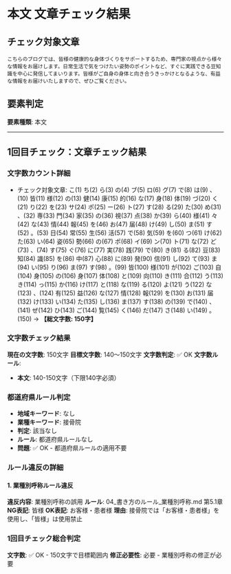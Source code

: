 # 本文 文章チェック結果

## チェック対象文章
```
こちらのブログでは、皆様の健康的な身体づくりをサポートするため、専門家の視点から様々な情報をお届けします。日常生活で気をつけたい姿勢のポイントなど、すぐに実践できる豆知識を中心に発信してまいります。皆様がご自身の身体と向き合うきっかけとなるような、有益な情報をお届けいたしますので、ぜひご覧ください。
```

## 要素判定
**要素種類**: 本文

---

## 1回目チェック：文章チェック結果

### 文字数カウント詳細
- チェック対象文章: こ(1) ち(2) ら(3) の(4) ブ(5) ロ(6) グ(7) で(8) は(9) 、(10) 皆(11) 様(12) の(13) 健(14) 康(15) 的(16) な(17) 身(18) 体(19) づ(20) く(21) り(22) を(23) サ(24) ポ(25) ー(26) ト(27) す(28) る(29) た(30) め(31) 、(32) 専(33) 門(34) 家(35) の(36) 視(37) 点(38) か(39) ら(40) 様(41) 々(42) な(43) 情(44) 報(45) を(46) お(47) 届(48) け(49) し(50) ま(51) す(52) 。(53) 日(54) 常(55) 生(56) 活(57) で(58) 気(59) を(60) つ(61) け(62) た(63) い(64) 姿(65) 勢(66) の(67) ポ(68) イ(69) ン(70) ト(71) な(72) ど(73) 、(74) す(75) ぐ(76) に(77) 実(78) 践(79) で(80) き(81) る(82) 豆(83) 知(84) 識(85) を(86) 中(87) 心(88) に(89) 発(90) 信(91) し(92) て(93) ま(94) い(95) り(96) ま(97) す(98) 。(99) 皆(100) 様(101) が(102) ご(103) 自(104) 身(105) の(106) 身(107) 体(108) と(109) 向(110) き(111) 合(112) う(113) き(114) っ(115) か(116) け(117) と(118) な(119) る(120) よ(121) う(122) な(123) 、(124) 有(125) 益(126) な(127) 情(128) 報(129) を(130) お(131) 届(132) け(133) い(134) た(135) し(136) ま(137) す(138) の(139) で(140) 、(141) ぜ(142) ひ(143) ご(144) 覧(145) く(146) だ(147) さ(148) い(149) 。(150) → **【総文字数: 150字】**

### 文字数チェック結果
**現在の文字数**: 150文字
**目標文字数**: 140～150文字
**文字数判定**: ✅ OK
**文字数ルール**:
- **本文**: 140-150文字（下限140字必須）

### 都道府県ルール判定
- **地域キーワード**: なし
- **業種キーワード**: 接骨院
- **判定**: 該当なし
- **ルール**: 都道府県ルールなし
- **問題**: ✅ OK - 都道府県ルールの適用不要

### ルール違反の詳細

#### 1. 業種別呼称ルール違反
**違反内容**: 業種別呼称の誤用
**ルール**: 04_書き方のルール_業種別呼称.md 第5.1章
**NG表記**: 皆様
**OK表記**: お客様・患者様
**理由**: 接骨院では「お客様・患者様」を使用し、「皆様」は使用禁止

### 1回目チェック総合判定
**文字数**: ✅ OK - 150文字で目標範囲内
**修正必要性**: 必要 - 業種別呼称の修正が必要
